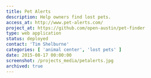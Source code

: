 ```yaml
---
title: Pet Alerts
description: Help owners find lost pets.
access_at: http://www.pet-alerts.com/
project_at: https://github.com/open-austin/pet-finder
type: web application
status: deployed
contact: 'Tim Shelburne'
categories: [ 'animal center', 'lost pets' ]
date: 2015-08-17 00:00:00
screenshot: /projects_media/petalerts.jpg
archived: true
---
```

